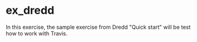 # ex_dredd
In this exercise, the sample exercise from Dredd "Quick start" will be test how to work with Travis. 
